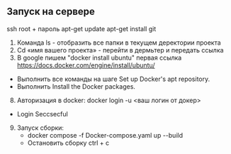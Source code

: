 ## Запуск на сервере
ssh root + пароль
apt-get update
 apt-get install git
1. Команда ls - отобразить все папки в текущем деректории проекта  
2. Cd «имя вашего проекта» - перейти в дермьтер и передать ссылка  
3. В google пишем "docker install ubuntu" первая ссылка  
https://docs.docker.com/engine/install/ubuntu/  

- Выполнить все команды на шаге Set up Docker's apt repository.  
- Выполнить Install the Docker packages.  

8. Авторизация в docker: docker login -u <ваш логин от докер>  
- Login Seccsecful  

9. Запуск сборки:  
   - docker compose -f Docker-compose.yaml up --build  
   - Остановить сборку ctrl + c